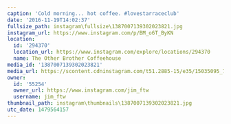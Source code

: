 ```yaml
---
caption: 'Cold morning... hot coffee. #lovestarraceclub'
date: '2016-11-19T14:02:37'
fullsize_path: instagram\fullsize\1387007139302023821.jpg
instagram_url: https://www.instagram.com/p/BM_o6T_ByKN
location:
  id: '294370'
  location_url: https://www.instagram.com/explore/locations/294370
  name: The Other Brother Coffeehouse
media_id: '1387007139302023821'
media_url: https://scontent.cdninstagram.com/t51.2885-15/e35/15035095_798348086973500_6292414950233079808_n.jpg?ig_cache_key=MTM4NzAwNzEzOTMwMjAyMzgyMQ%3D%3D.2
owner:
  id: '55254'
  owner_url: https://www.instagram.com/jim_ftw
  username: jim_ftw
thumbnail_path: instagram\thumbnails\1387007139302023821.jpg
utc_date: 1479564157
---
```

